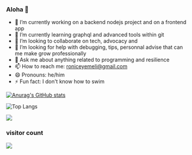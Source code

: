 ### Aloha 👋


- 🔭 I’m currently working on a backend nodejs project and on a frontend app
- 🌱 I’m currently learning graphql and advanced tools within git
- 👯 I’m looking to collaborate on tech, advocacy and 
- 🤔 I’m looking for help with debugging, tips, personnal advise that can me make grow professionally
- 💬 Ask me about anything related to programming and resilience
- 📫 How to reach me: roniceyemeli@gmail.com
- 😄 Pronouns: he/him
- ⚡ Fun fact: I don't know how to swim 

[![Anurag's GitHub stats](https://github-readme-stats.vercel.app/api?username=roniceyemeli&show_icons=true&theme=radical&hide=stars&count_private=true)](https://github.com/anuraghazra/github-readme-stats)

![Top Langs](https://github-readme-stats.vercel.app/api/top-langs/?username=roniceyemeli&langs_count=8&layout=compact)

![](https://github-readme-streak-stats.herokuapp.com/?user=roniceyemeli&theme=dark&hide_border=true)

### visitor count
<img src="https://profile-counter.glitch.me/roniceyemeli/count.svg" />
